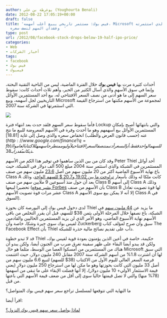 ```yaml
---
author: يوغرطة بن علي (Youghourta Benali)
date: 2012-08-22 17:05:19+00:00
draft: false
title: 'فيس بوك: مستثمر تاريخي يبيع أغلب أسهمه، Microsoft تسترجع المال الذي استثمرته
  وفقدان السهم لنصف سعره  '
type: post
url: /2012/08/facebook-stock-drops-below-19-half-ipo-price/
categories:
- Web
- أخبار الشركات
tags:
- facebook
- فيس بوك
- فيسبوك
---
```


أحداث كثيرة مرت بها **فيس بوك** خلال الفترة الماضية، ليس من الناحية التقنية البحتة، وإنما في سوق الأسهم والذي أسال الكثير من الحبر، وأهم ثلاث أحداث كانت: سقوط سعر السهم إلى ما هو أدنى من نصف السعر الافتتاحي له، بيع أحد المستثمرين الأوائل التاريخيين لجل أسهمه، وبيع Microsoft لمجموعة من الأسهم مكنتها من استرجاع القيمة التي استثمرتها في الشركة سنة 2007.




[![](https://www.it-scoop.com/wp-content/uploads/2012/08/facebook.jpg)
](https://www.it-scoop.com/wp-content/uploads/2012/08/facebook.jpg)




فأما سقوط سعر السهم فلقد حدث بعد انتهاء فترة Lockup والتي بانتهائها أصبح بإمكان المستثمرين الأوائل بيع أسهمهم وهو ما أحدث وفرة في الأسهم المعروضة للبيع ما نتج عنه (حسب قانون العرض والطلب) انخفاض سعره والذي وصل إلى غاية [18.81$](http://www.google.com/finance?q=fb) للسهم الواحد فقط، أي إلى سعر أدنى من نصف السعر الافتتاحي لأول يوم من طرح أسهمه للاكتتاب العام والذي كان مُقدرا بـ 38$.




وقد كان من بين الذين ساهموا في توفير هذا الكم من الأسهم Peter Thiel أحد أوائل المستثمرين في الشبكة والذي استثمر سنة 2004 مبلغ 500 ألف دولار في الشبكة، حيث باع نهاية الأسبوع الماضية أكثر من 20 مليون سهم من أصل [23.6](http://www.forbes.com/sites/ryanmac/2012/08/20/peter-thiel-sells-facebook-shares/) مليون سهم من صنف Class A كانت ملكا له وذلك بأسعار [تراوحت ما بين 19.02 و20.7 $ للسهم الواحد](http://sec.gov/Archives/edgar/data/1211060/000120919112042645/xslF345X03/doc4.xml)، وذلك بعد أن حول منذ أسبوعين 9 ملايين سهم من صنف Class B إلى أسهم Class A وذلك تحضيرا لبيعها ([يشير موقع Forbes](http://www.forbes.com/sites/ryanmac/2012/08/20/peter-thiel-sells-facebook-shares/) بأن الأسهم من صنف Class B لها قوة تصويت تعادل عشر مرات قوة تصويت الأسهم Class A إلا أنه لا يمكن بيع سوى الأسهم Class A في السوق).




لدى دخول فيس بوك إلى البورصة كان بحوزة Thiel ما يزيد عن [44 مليون سهم](http://www.forbes.com/sites/ericjackson/2012/08/22/why-peter-thiel-should-be-ashamed-and-resign-from-facebooks-board-immediately/) في الشبكة، باع نصفها خلال المرحلة الأولى بثمن 38$ للسهم، قبل أن يقرر التخلص من باقي الأسهم نهاية الأسبوع الماضي، وهو الأمر الذي لن يزيد المستثمرين الحاليين والقادمين لفيس بوك سوى حيرة وشكا، خاصة وأن Zuckerberg سبق وأن صرح لمؤلف كتاب The Facebook Effect بأن Thiel دأب على تقديم نصائح مالية حذرة للشبكة.




قد لا تبدو خطوة Thiel حكيمة، خاصة في أعين الذين يؤمنون بعودة قوية لفيس بوك، ولكن قد يبدو أيضا البقاء على ظهر سفينة تغرق ضرب من الجنون أيضا، ولكن يبدو أن هناك من المستثمرين من أمسكوا العصا من الوسط، مثلما هو حال Microsoft التي سبق لها أن اشترت 1.8% من أسهم الشركة سنة 2007 مقابل 240 مليون دولار، حيث اغتنمت فرصة السعر العالي لليوم الأول من الاكتتاب (38$ للسهم) لتبيع 6.6 مليون سهم من أصل 33 مليون التي كانت بحوزتها وهو ما مكن لها من استرجاع 250 مليون دولار (يعني قيمة الاستثمار الأولي+ 10 مليون دولار)، إلا أنها فضلت الإبقاء على ما تبقى من أسهمها (78% منها) والتي لا تصل قيمتها حاليا سوى إلى أقل من ضعف قيمة الأسهم التي باعتها من قبل.




ما النهاية التي تتوقعها لمسلسل تراجع سعر سهم فيس بوك المتواصل؟




اقرأ أيضا:




[لماذا يواصل سعر سهم فيس بوك النزول؟](https://socialmedia4arab.com/2012/06/facebook-shares-keep-falling/)
